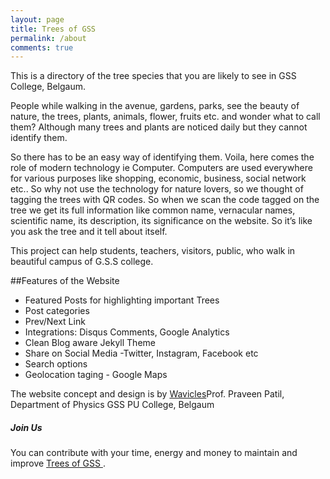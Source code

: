 ```yaml
---
layout: page
title: Trees of GSS
permalink: /about
comments: true
---
```


<div class="row justify-content-between">
<div class="col-md-8 pr-5">

<p>This is a directory of the tree species that you are likely to see in GSS College, Belgaum.</p>

<p>People while walking in the avenue, gardens, parks,  see the beauty of nature, the trees, plants, animals, flower, fruits etc. and wonder what to call them?
Although many trees and plants are noticed daily but they cannot identify them.</p>
		
		
So there has to be an easy way of identifying them. Voila, here comes the role of modern technology ie Computer. 
Computers are used everywhere for various purposes like shopping, economic, business, social network etc.. So why not use the technology for nature lovers, so we thought of tagging the trees with QR codes. So when we scan the code tagged on the tree we get its full information like common name, vernacular names, scientific name, its description, its significance on the website.
So it’s like you ask the tree and it tell about itself.  

This project can help students, teachers, visitors, public, who walk in beautiful campus of G.S.S college.  


##Features of the Website
	<ul>
		<li>Featured Posts for highlighting important Trees</li>
	<li>Post categories</li>
	<li>Prev/Next Link</li>
	<li>Integrations: Disqus Comments, Google Analytics</li>
	<li>Clean Blog aware Jekyll Theme</li>
	<li>Share on Social Media -Twitter, Instagram, Facebook etc</li>
	<li>Search options</li>
	<li>Geolocation taging - Google Maps</li>
	</ul>
	
The website concept and design is by <a href="https://github.com/wavicles">Wavicles</a>Prof. Praveen Patil, Department of Physics GSS PU College, Belgaum

</div>

<div class="col-md-4">

<div class="sticky-top sticky-top-80">
<h5>Join Us </h5>

<p>You can contribute with your time, energy and money to maintain and improve <a target="_blank" href="https://github.com/treesofgss/treesofgss.github.io">Trees of GSS <i class="fab fa-github"></i></a>.</p>
<!--
<a target="_blank" href="https://www.wowthemes.net/donate/" class="btn btn-danger">Buy me a coffee</a> <a target="_blank" href="https://bootstrapstarter.com/bootstrap-templates/template-mediumish-bootstrap-jekyll/" class="btn btn-warning">Documentation</a>
-->
</div>
</div>
</div>
